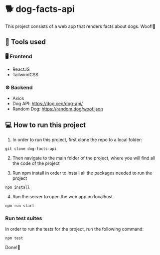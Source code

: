 # 🐕 dog-facts-api

This project consists of a web app that renders facts about dogs. Woof!🦴

## 🧰 Tools used

### 🖥 Frontend

- ReactJS
- TailwindCSS

### ⚙️ Backend

- Axios
- Dog API: https://dog.ceo/dog-api/
- Random Dog: https://random.dog/woof.json

## 💻 How to run this project

1. In order to run this project, first clone the repo to a local folder:

```
git clone dog-facts-api
```

2. Then navigate to the main folder of the project, where you will find all the code of the project

3. Run npm install in order to install all the packages needed to run the project

```
npm install
```

4. Run the server to open the web app on localhost

```
npm run start
```

### Run test suites

In order to run the tests for the project, run the following command:

```
npm test
```

Done!🎉
